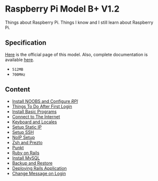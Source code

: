 # Raspberry Pi Model B+ V1.2

Things about Raspberry Pi. Things I know and I still learn about Raspberry Pi.

## Specification

[Here](https://www.raspberrypi.org/products/model-b-plus/) is the official page of this model. Also, complete  documentation is available [here](https://www.raspberrypi.org/documentation/).

  * `512MB`
  * `700MHz`

## Content

  * [Install NOOBS and Configure *RPI*](https://github.com/hermanzdosilovic/raspberrypi/blob/master/Setup.md)
  * [Things To Do After First Login](https://github.com/hermanzdosilovic/raspberrypi/blob/master/First.md)
  * [Install Basic Programs](https://github.com/hermanzdosilovic/raspberrypi/blob/master/Basic.md)
  * [Connect to The Internet](https://github.com/hermanzdosilovic/raspberrypi/blob/master/Internet.md)
  * [Keyboard and Locales](https://github.com/hermanzdosilovic/raspberrypi/blob/master/Keyboard.md)
  * [Setup Static IP](https://github.com/hermanzdosilovic/raspberrypi/blob/master/Internet.md#Static-IP)
  * [Setup SSH](https://github.com/hermanzdosilovic/raspberrypi/blob/master/Internet.md#SSH)
  * [NoIP Setup](https://github.com/hermanzdosilovic/raspberrypi/blob/master/Internet.md#NoIP-Setup)
  * [Zsh and Prezto](https://github.com/hermanzdosilovic/raspberrypi/blob/master/Shell.md)
  * [Punkt](https://github.com/hermanzdosilovic/raspberrypi/blob/master/Shell.md#Punkt)
  * [Ruby on Rails](https://github.com/hermanzdosilovic/raspberrypi/blob/master/RoR.md)
  * [Install MySQL](https://github.com/hermanzdosilovic/raspberrypi/blob/master/MySQL.md)
  * [Backup and Restore](https://github.com/hermanzdosilovic/raspberrypi/blob/master/Backup.md)
  * [Deploying Rails Application](https://github.com/hermanzdosilovic/raspberrypi/blob/master/RoR.md#Deploying-Rails-Application)
  * [Change Message on Login](https://github.com/hermanzdosilovic/raspberrypi/blob/master/Other.md)

